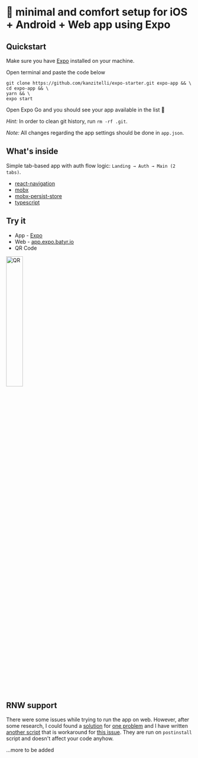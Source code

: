# 🦥 minimal and comfort setup for iOS + Android + Web app using Expo

## Quickstart
Make sure you have [Expo](https://expo.io) installed on your machine.

Open terminal and paste the code below
```
git clone https://github.com/kanzitelli/expo-starter.git expo-app && \
cd expo-app && \
yarn && \
expo start
```

Open Expo Go and you should see your app available in the list 🥳

*Hint:* In order to clean git history, run `rm -rf .git`.

*Note:* All changes regarding the app settings should be done in `app.json`.

## What's inside
Simple tab-based app with auth flow logic: `Landing → Auth → Main (2 tabs)`.

- [react-navigation](https://github.com/react-navigation/react-navigation)
- [mobx](https://github.com/mobxjs/mobx)
- [mobx-persist-store](https://github.com/quarrant/mobx-persist-store)
- [typescript](https://github.com/microsoft/TypeScript)

## Try it
- App - [Expo](https://expo.io/@kanzitelli/projects/expo-starter)
- Web - [app.expo.batyr.io](https://app.expo.batyr.io)
- QR Code
<img src="https://xxx-files.ggc.team/oss/expo-starter/qr_code.png" width="30%" title="QR">

## RNW support
There were some issues while trying to run the app on web. However, after some research, I could found a [solution](https://github.com/kanzitelli/expo-starter/blob/master/scripts/fix-for-web.sh) for [one problem](https://github.com/necolas/react-native-web/issues/1537) and I have written [another script](https://github.com/kanzitelli/expo-starter/blob/master/scripts/fix-for-rn-rnw.js) that is workaround for [this issue](https://github.com/expo/web-examples/issues/73). They are run on `postinstall` script and doesn't affect your code anyhow.

...more to be added
